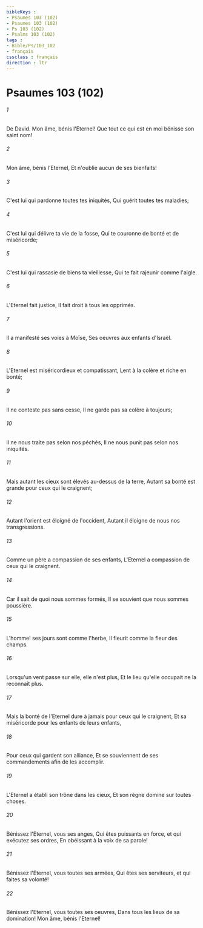 ```yaml
---
bibleKeys : 
- Psaumes 103 (102)
- Psaumes 103 (102)
- Ps 103 (102)
- Psalms 103 (102)
tags : 
- Bible/Ps/103_102
- français
cssclass : français
direction : ltr
---
```


# Psaumes 103 (102)

###### 1
De David. Mon âme, bénis l'Eternel! Que tout ce qui est en moi bénisse son saint nom!
###### 2
Mon âme, bénis l'Eternel, Et n'oublie aucun de ses bienfaits!
###### 3
C'est lui qui pardonne toutes tes iniquités, Qui guérit toutes tes maladies;
###### 4
C'est lui qui délivre ta vie de la fosse, Qui te couronne de bonté et de miséricorde;
###### 5
C'est lui qui rassasie de biens ta vieillesse, Qui te fait rajeunir comme l'aigle.
###### 6
L'Eternel fait justice, Il fait droit à tous les opprimés.
###### 7
Il a manifesté ses voies à Moïse, Ses oeuvres aux enfants d'Israël.
###### 8
L'Eternel est miséricordieux et compatissant, Lent à la colère et riche en bonté;
###### 9
Il ne conteste pas sans cesse, Il ne garde pas sa colère à toujours;
###### 10
Il ne nous traite pas selon nos péchés, Il ne nous punit pas selon nos iniquités.
###### 11
Mais autant les cieux sont élevés au-dessus de la terre, Autant sa bonté est grande pour ceux qui le craignent;
###### 12
Autant l'orient est éloigné de l'occident, Autant il éloigne de nous nos transgressions.
###### 13
Comme un père a compassion de ses enfants, L'Eternel a compassion de ceux qui le craignent.
###### 14
Car il sait de quoi nous sommes formés, Il se souvient que nous sommes poussière.
###### 15
L'homme! ses jours sont comme l'herbe, Il fleurit comme la fleur des champs.
###### 16
Lorsqu'un vent passe sur elle, elle n'est plus, Et le lieu qu'elle occupait ne la reconnaît plus.
###### 17
Mais la bonté de l'Eternel dure à jamais pour ceux qui le craignent, Et sa miséricorde pour les enfants de leurs enfants,
###### 18
Pour ceux qui gardent son alliance, Et se souviennent de ses commandements afin de les accomplir.
###### 19
L'Eternel a établi son trône dans les cieux, Et son règne domine sur toutes choses.
###### 20
Bénissez l'Eternel, vous ses anges, Qui êtes puissants en force, et qui exécutez ses ordres, En obéissant à la voix de sa parole!
###### 21
Bénissez l'Eternel, vous toutes ses armées, Qui êtes ses serviteurs, et qui faites sa volonté!
###### 22
Bénissez l'Eternel, vous toutes ses oeuvres, Dans tous les lieux de sa domination! Mon âme, bénis l'Eternel!
